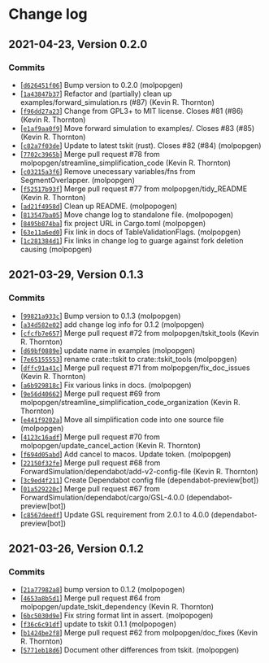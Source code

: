 # Change log

## 2021-04-23, Version 0.2.0

### Commits
- [[`d626451f06`](https://github.com/ForwardSimulation/forrustts/commit/d626451f0633ee757f2cbb65bfea2d13cfd9c2cd)] Bump version to 0.2.0 (molpopgen)
- [[`1a43847b37`](https://github.com/ForwardSimulation/forrustts/commit/1a43847b37d4464cc47792442e52c7d214810e7f)] Refactor and (partially) clean up examples/forward_simulation.rs (#87) (Kevin R. Thornton)
- [[`f96dd27a23`](https://github.com/ForwardSimulation/forrustts/commit/f96dd27a23c436491f441f81f63bd593b14d5a5d)] Change from GPL3+ to MIT license. Closes #81 (#86) (Kevin R. Thornton)
- [[`e1af9aa0f9`](https://github.com/ForwardSimulation/forrustts/commit/e1af9aa0f96620cbdf9536776ebc1f0c9e2f731a)] Move forward simulation to examples/.  Closes #83 (#85) (Kevin R. Thornton)
- [[`c82a7f03de`](https://github.com/ForwardSimulation/forrustts/commit/c82a7f03deed4720e3d642d6c65c047f98d28af0)] Update to latest tskit (rust). Closes #82 (#84) (molpopgen)
- [[`7702c3965b`](https://github.com/ForwardSimulation/forrustts/commit/7702c3965bb47a729a57e2bdda80bd528594cc24)] Merge pull request #78 from molpopgen/streamline_simplification_code (Kevin R. Thornton)
- [[`c03215a3f6`](https://github.com/ForwardSimulation/forrustts/commit/c03215a3f656b5ef1ab7ca1fe8b524a5a966dc83)] Remove unecessary variables/fns from SegmentOverlapper. (molpopgen)
- [[`f52517b93f`](https://github.com/ForwardSimulation/forrustts/commit/f52517b93f6fb3a5de1e0e13f718c66c69166ce0)] Merge pull request #77 from molpopgen/tidy_README (Kevin R. Thornton)
- [[`ad21f4958d`](https://github.com/ForwardSimulation/forrustts/commit/ad21f4958d247b9376622912cdf4aaa078643687)] Clean up README. (molpopogen)
- [[`813547ba05`](https://github.com/ForwardSimulation/forrustts/commit/813547ba05c44a1b7ca4a869f5d0771cb1e77451)] Move change log to standalone file. (molpopogen)
- [[`8495b874ba`](https://github.com/ForwardSimulation/forrustts/commit/8495b874babf74a43e0b1515c5d53a66816fccec)] fix project URL in Cargo.toml (molpopgen)
- [[`63e11a6ed0`](https://github.com/ForwardSimulation/forrustts/commit/63e11a6ed06a9809de6facb821f25d1e0ee9f54f)] Fix link in docs of TableValidationFlags. (molpopgen)
- [[`1c281384d1`](https://github.com/ForwardSimulation/forrustts/commit/1c281384d15ff765613de130f4e5a38f487c1fb6)] Fix links in change log to guarge against fork deletion causing (molpopgen)

## 2021-03-29, Version 0.1.3

### Commits
- [[`99821a933c`](https://github.com/molpopgen/forrustts/commit/99821a933c473f77e483b4929992dfeb9e445680)] Bump version to 0.1.3 (molpopgen)
- [[`a34d582e02`](https://github.com/molpopgen/forrustts/commit/a34d582e027a0992939ae41206d3c87204d30a0b)] add change log info for 0.1.2 (molpopgen)
- [[`cfcfb7e657`](https://github.com/molpopgen/forrustts/commit/cfcfb7e6574a50abd12d77cd71aa824d224b4f23)] Merge pull request #72 from molpopgen/tskit_tools (Kevin R. Thornton)
- [[`d69bf0889e`](https://github.com/molpopgen/forrustts/commit/d69bf0889eb8b5e62a4c36c14ac384ec3524d812)] update name in examples (molpopgen)
- [[`7e65155553`](https://github.com/molpopgen/forrustts/commit/7e651555532e0a26373ac61e2f5c329fcb577f0a)] rename crate::tskit to crate::tskit_tools (molpopgen)
- [[`dffc91a41c`](https://github.com/molpopgen/forrustts/commit/dffc91a41ca23a244500c324c615da022b3460c7)] Merge pull request #71 from molpopgen/fix_doc_issues (Kevin R. Thornton)
- [[`a6b929818c`](https://github.com/molpopgen/forrustts/commit/a6b929818cafcb88f87344eba7aba3ec6a382967)] Fix various links in docs. (molpopgen)
- [[`9e56d40662`](https://github.com/molpopgen/forrustts/commit/9e56d40662c900fc50a5ed422d3f87a6ced106a5)] Merge pull request #69 from molpopgen/streamline_simplification_code_organization (Kevin R. Thornton)
- [[`e441f9202a`](https://github.com/molpopgen/forrustts/commit/e441f9202a49f41ad37613461df8c970ee06c131)] Move all simplification code into one source file (molpopgen)
- [[`4123c16adf`](https://github.com/molpopgen/forrustts/commit/4123c16adfc71f0763a8545d3b6f8e57fd4ae3f0)] Merge pull request #70 from molpopgen/update_cancel_action (Kevin R. Thornton)
- [[`f694d05abd`](https://github.com/molpopgen/forrustts/commit/f694d05abdbe9b745d83d534dd97b85f078c922d)] Add cancel to macos.  Update token. (molpopgen)
- [[`22150f32fe`](https://github.com/molpopgen/forrustts/commit/22150f32fe242f0042962eadfb4992ff81a40abb)] Merge pull request #68 from ForwardSimulation/dependabot/add-v2-config-file (Kevin R. Thornton)
- [[`3c9ed4f211`](https://github.com/molpopgen/forrustts/commit/3c9ed4f21127c357406cce31bac5e757f71adfef)] Create Dependabot config file (dependabot-preview[bot])
- [[`01a529220c`](https://github.com/molpopgen/forrustts/commit/01a529220cd5e4e1523d8bb19d5ca7a71d510b5d)] Merge pull request #67 from ForwardSimulation/dependabot/cargo/GSL-4.0.0 (dependabot-preview[bot])
- [[`c8567deedf`](https://github.com/molpopgen/forrustts/commit/c8567deedfc3c64babd6d8e57596e6ceb88fbddf)] Update GSL requirement from 2.0.1 to 4.0.0 (dependabot-preview[bot])


## 2021-03-26, Version 0.1.2

### Commits
- [[`21a77982a8`](https://github.com/molpopgen/forrustts/commit/21a77982a8530ae32791ea7eee35af8b9f6da0a7)] bump version to 0.1.2 (molpopogen)
- [[`4653a8b5d1`](https://github.com/molpopgen/forrustts/commit/4653a8b5d128405e9da6f50c58caadb92d97beca)] Merge pull request #64 from molpopgen/update_tskit_dependency (Kevin R. Thornton)
- [[`6bc5030d9e`](https://github.com/molpopgen/forrustts/commit/6bc5030d9e349a0d059f1d06cb741a94522cee01)] Fix string format lint in assert. (molpopogen)
- [[`f36c6c91df`](https://github.com/molpopgen/forrustts/commit/f36c6c91df6500ecc6f2c31246bcf5d5b32bd59e)] update to tskit 0.1.1 (molpopogen)
- [[`b1424be2f8`](https://github.com/molpopgen/forrustts/commit/b1424be2f80400c799503c08500cf48b86c6cfd1)] Merge pull request #62 from molpopgen/doc_fixes (Kevin R. Thornton)
- [[`5771eb18d6`](https://github.com/molpopgen/forrustts/commit/5771eb18d6659af55912697bb7bfeac2b76f2c48)] Document other differences from tskit. (molpopgen)



